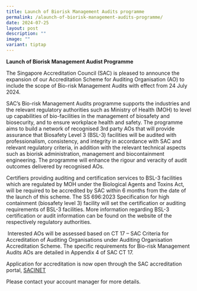 ```yaml
---
title: Launch of Biorisk Management Audits programme
permalink: /alaunch-of-biorisk-management-audits-programme/
date: 2024-07-25
layout: post
description: ""
image: ""
variant: tiptap
---
```

<p><strong>Launch of Biorisk Management Audist Programme</strong>
</p>
<p>The Singapore Accreditation Council (SAC) is pleased to announce the expansion
of our Accreditation Scheme for Auditing Organisation (AO) to include the
scope of Bio-risk Management Audits with effect from 24 July 2024. &nbsp;</p>
<p>SAC’s Bio-risk Management Audits programme supports the industries and
the relevant regulatory authorities such as Ministry of Health (MOH) to
level up capabilities of bio-facilities in the management of biosafety
and biosecurity, and to ensure workplace health and safety. The programme
aims to build a network of recognised 3rd party AOs that will provide assurance
that Biosafety Level 3 (BSL-3) facilities will be audited with professionalism,
consistency, and integrity in accordance with SAC and relevant regulatory
criteria, in addition with the relevant technical aspects such as biorisk
administration, management and biocontainment engineering. The programme
will enhance the rigour and veracity of audit outcomes delivered by recognised
AOs.</p>
<p>Certifiers providing auditing and certification services to BSL-3 facilities
which are regulated by MOH under the Biological Agents and Toxins Act,
will be required to be accredited by SAC within 6 months from the date
of the launch of this scheme. The SS 696:2023 Specification for high containment
(biosafety level 3) facility will set the certification or auditing requirements
of BSL-3 facilities. More information regarding BSL-3 certification or
audit information can be found on the website of the respectively regulatory
authorities.&nbsp;</p>
<p>&nbsp;Interested AOs will be assessed based on CT 17 – SAC Criteria for
Accreditation of Auditing Organisations under Auditing Organisation Accreditation
Scheme. The specific requirements for Bio-risk Management Audits AOs are
detailed in Appendix 4 of SAC CT 17.</p>
<p>Application for accreditation is now open through the SAC accreditation
portal, <a href="https://sacinet2.enterprisesg.gov.sg/landing" rel="noopener noreferrer nofollow" target="_blank">SACINET</a>
</p>
<p>Please contact your account manager for more details.</p>
<p>&nbsp;</p>
